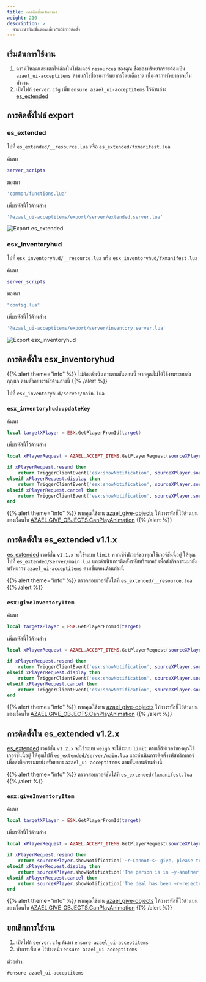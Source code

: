 ```yaml
---
title: การติดตั้งทรัพยากร
weight: 210
description: >
  คำแนะนำทีละขั้นตอนเกี่ยวกับวิธีการติดตั้ง
---
```


## เริ่มต้นการใช้งาน

1. ดาวน์โหลดและแตกไฟล์ลงในโฟลเดอร์ `resources` ของคุณ ชื่อของทรัพยากรจะต้องเป็น `azael_ui-acceptitems` ห้ามแก้ไขชื่อของทรัพยากรโดยเด็ดขาด เนื่องจากทรัพยากรจะไม่ทำงาน
2. เปิดไฟล์ `server.cfg` เพิ่ม `ensure azael_ui-acceptitems` ไว้ด้านล่าง [es_extended][es_extended]

## การติดตั้งไฟล์ export

### es_extended

ไปที่ `es_extended/__resource.lua` หรือ `es_extended/fxmanifest.lua`

ค้นหา

```lua
server_scripts
```

มองหา

```lua
'common/functions.lua'
```

เพิ่มรหัสนี้ไว้ด้านล่าง

```lua
'@azael_ui-acceptitems/export/server/extended.server.lua'
```

![Export es_extended](/resources/azael_ui-acceptitems/export_es_extended.png "Export es_extended")

### esx_inventoryhud

ไปที่ `esx_inventoryhud/__resource.lua` หรือ `esx_inventoryhud/fxmanifest.lua`

ค้นหา

```lua
server_scripts
```

มองหา

```lua
"config.lua"
```

เพิ่มรหัสนี้ไว้ด้านล่าง

```lua
'@azael_ui-acceptitems/export/server/inventory.server.lua'
```

![Export esx_inventoryhud](/resources/azael_ui-acceptitems/export_esx_inventoryhud.png "Export esx_inventoryhud")

## การติดตั้งใน esx_inventoryhud

{{% alert theme="info" %}}
ไม่ต้องดำเนินการตามขั้นตอนนี้ หากคุณไม่ได้ใช้งานระบบส่ง กุญแจ ตามตัวอย่างรหัสด้านล่างนี้
{{% /alert %}}

ไปที่ `esx_inventoryhud/server/main.lua`

### `esx_inventoryhud:updateKey`

ค้นหา

```lua
local targetXPlayer = ESX.GetPlayerFromId(target)
```

เพิ่มรหัสนี้ไว้ด้านล่าง

```lua
local xPlayerRequest = AZAEL.ACCEPT_ITEMS.GetPlayerRequest(sourceXPlayer.source, targetXPlayer.source, type, itemName, 1)

if xPlayerRequest.resend then
	return TriggerClientEvent('esx:showNotification', sourceXPlayer.source, '~r~Cannot~s~ give, please try ~y~again~s~')
elseif xPlayerRequest.display then
	return TriggerClientEvent('esx:showNotification', sourceXPlayer.source, 'The person is in ~y~another deal~s~')
elseif xPlayerRequest.cancel then
	return TriggerClientEvent('esx:showNotification', sourceXPlayer.source, 'The deal has been ~r~rejected~s~')
end
```

{{% alert theme="info" %}}
หากคุณใช้งาน [azael_give-objects](https://fivem.azael.dev/digishop/azael-give-objects/) ให้วางรหัสนี้ไว้ด้านบนของเงื่อนไข [AZAEL.GIVE_OBJECTS.CanPlayAnimation](../../azael_give-objects/installation/#esx_inventoryhudupdatekey)
{{% /alert %}}

## การติดตั้งใน es_extended v1.1.x

[es_extended](https://github.com/esx-framework/es_extended) เวอร์ชั่น `v1.1.x` จะใช้ระบบ `limit` หากเซิร์ฟเวอร์ของคุณใช้เวอร์ชั่นนี้อยู่ ให้คุณไปที่ `es_extended/server/main.lua` และดำเนินการติดตั้งรหัสทริกเกอร์ เพื่อส่งกิจกรรมมายังทรัพยากร `azael_ui-acceptitems` ตามขั้นตอนด้านล่างนี้

{{% alert theme="info" %}}
ตรวจสอบเวอร์ชั่นได้ที่ `es_extended/__resource.lua`
{{% /alert %}}

### `esx:giveInventoryItem`

ค้นหา

```lua
local targetXPlayer = ESX.GetPlayerFromId(target)
```

เพิ่มรหัสนี้ไว้ด้านล่าง

```lua
local xPlayerRequest = AZAEL.ACCEPT_ITEMS.GetPlayerRequest(sourceXPlayer.source, targetXPlayer.source, type, itemName, itemCount)

if xPlayerRequest.resend then
	return TriggerClientEvent('esx:showNotification', sourceXPlayer.source, '~r~Cannot~s~ give, please try ~y~again~s~')
elseif xPlayerRequest.display then
	return TriggerClientEvent('esx:showNotification', sourceXPlayer.source, 'The person is in ~y~another deal~s~')
elseif xPlayerRequest.cancel then
	return TriggerClientEvent('esx:showNotification', sourceXPlayer.source, 'The deal has been ~r~rejected~s~')
end
```

{{% alert theme="info" %}}
หากคุณใช้งาน [azael_give-objects](https://fivem.azael.dev/digishop/azael-give-objects/) ให้วางรหัสนี้ไว้ด้านบนของเงื่อนไข [AZAEL.GIVE_OBJECTS.CanPlayAnimation](../../azael_give-objects/installation/#esxgiveinventoryitem)
{{% /alert %}}

## การติดตั้งใน es_extended v1.2.x

[es_extended](https://github.com/esx-framework/es_extended) เวอร์ชั่น `v1.2.x` จะใช้ระบบ `weigh` จะใช้ระบบ `limit` หากเซิร์ฟเวอร์ของคุณใช้เวอร์ชั่นนี้อยู่ ให้คุณไปที่ `es_extended/server/main.lua` และดำเนินการติดตั้งรหัสทริกเกอร์ เพื่อส่งกิจกรรมมายังทรัพยากร `azael_ui-acceptitems` ตามขั้นตอนด้านล่างนี้

{{% alert theme="info" %}}
ตรวจสอบเวอร์ชั่นได้ที่ `es_extended/fxmanifest.lua`
{{% /alert %}}

### `esx:giveInventoryItem`

ค้นหา

```lua
local targetXPlayer = ESX.GetPlayerFromId(target)
```

เพิ่มรหัสนี้ไว้ด้านล่าง

```lua
local xPlayerRequest = AZAEL.ACCEPT_ITEMS.GetPlayerRequest(sourceXPlayer.source, targetXPlayer.source, type, itemName, itemCount)

if xPlayerRequest.resend then
	return sourceXPlayer.showNotification('~r~Cannot~s~ give, please try ~y~again~s~')
elseif xPlayerRequest.display then
	return sourceXPlayer.showNotification('The person is in ~y~another deal~s~')
elseif xPlayerRequest.cancel then
	return sourceXPlayer.showNotification('The deal has been ~r~rejected~s~')
end
```

{{% alert theme="info" %}}
หากคุณใช้งาน [azael_give-objects](https://fivem.azael.dev/digishop/azael-give-objects/) ให้วางรหัสนี้ไว้ด้านบนของเงื่อนไข [AZAEL.GIVE_OBJECTS.CanPlayAnimation](../../azael_give-objects/installation/#esxgiveinventoryitem-1)
{{% /alert %}}

## ยกเลิกการใช้งาน

1. เปิดไฟล์ `server.cfg` ค้นหา `ensure azael_ui-acceptitems`
2. ทำการเพิ่ม `#` ไว้ข้างหน้า `ensure azael_ui-acceptitems`

ตัวอย่าง:

```
#ensure azael_ui-acceptitems
```

[es_extended]: https://github.com/esx-framework/es_extended
